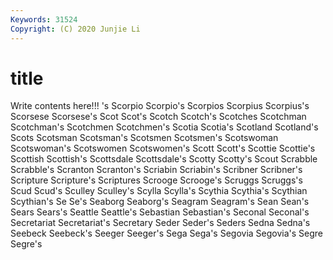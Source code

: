 ```yaml
---
Keywords: 31524
Copyright: (C) 2020 Junjie Li
---
```


# title

Write contents here!!!
's 
Scorpio 
Scorpio's 
Scorpios 
Scorpius 
Scorpius's
Scorsese 
Scorsese's 
Scot 
Scot's 
Scotch 
Scotch's 
Scotches 
Scotchman 
Scotchman's 
Scotchmen
Scotchmen's 
Scotia 
Scotia's 
Scotland 
Scotland's 
Scots 
Scotsman 
Scotsman's 
Scotsmen 
Scotsmen's
Scotswoman 
Scotswoman's 
Scotswomen 
Scotswomen's 
Scott 
Scott's 
Scottie 
Scottie's 
Scottish 
Scottish's
Scottsdale 
Scottsdale's 
Scotty 
Scotty's 
Scout 
Scrabble 
Scrabble's 
Scranton 
Scranton's 
Scriabin
Scriabin's 
Scribner 
Scribner's 
Scripture 
Scripture's 
Scriptures 
Scrooge 
Scrooge's 
Scruggs 
Scruggs's
Scud 
Scud's 
Sculley 
Sculley's 
Scylla 
Scylla's 
Scythia 
Scythia's 
Scythian 
Scythian's
Se 
Se's 
Seaborg 
Seaborg's 
Seagram 
Seagram's 
Sean 
Sean's 
Sears 
Sears's
Seattle 
Seattle's 
Sebastian 
Sebastian's 
Seconal 
Seconal's 
Secretariat 
Secretariat's 
Secretary 
Seder
Seder's 
Seders 
Sedna 
Sedna's 
Seebeck 
Seebeck's 
Seeger 
Seeger's 
Sega 
Sega's
Segovia 
Segovia's 
Segre 
Segre's 
